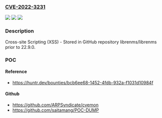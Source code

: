 ### [CVE-2022-3231](https://cve.mitre.org/cgi-bin/cvename.cgi?name=CVE-2022-3231)
![](https://img.shields.io/static/v1?label=Product&message=librenms%2Flibrenms&color=blue)
![](https://img.shields.io/static/v1?label=Version&message=n%2Fa&color=blue)
![](https://img.shields.io/static/v1?label=Vulnerability&message=CWE-79%20Improper%20Neutralization%20of%20Input%20During%20Web%20Page%20Generation%20('Cross-site%20Scripting')&color=brighgreen)

### Description

Cross-site Scripting (XSS) - Stored in GitHub repository librenms/librenms prior to 22.9.0.

### POC

#### Reference
- https://huntr.dev/bounties/bcb6ee68-1452-4fdb-932a-f1031d10984f

#### Github
- https://github.com/ARPSyndicate/cvemon
- https://github.com/saitamang/POC-DUMP

